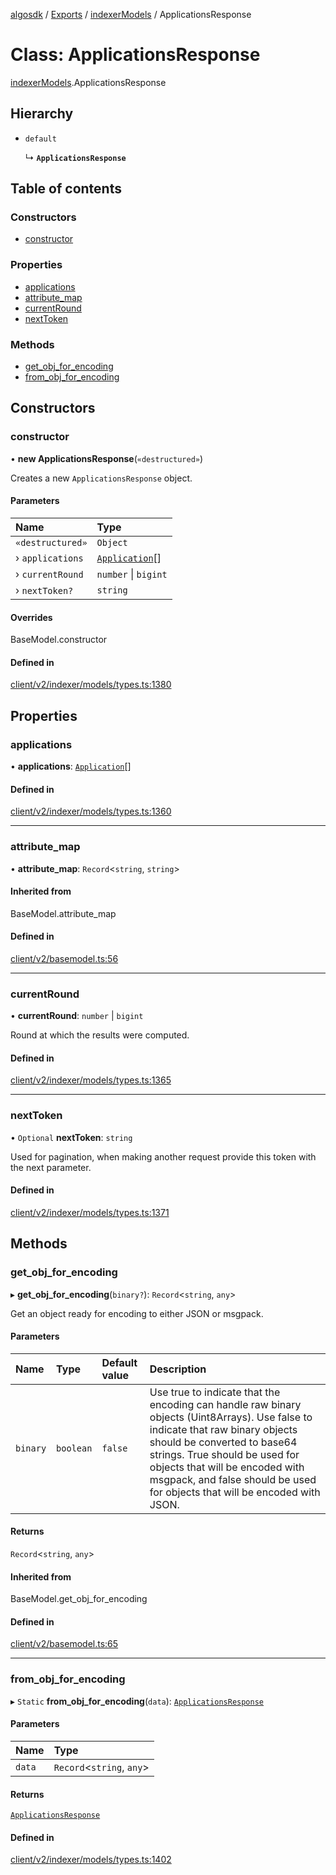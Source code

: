 [algosdk](../README.md) / [Exports](../modules.md) / [indexerModels](../modules/indexerModels.md) / ApplicationsResponse

# Class: ApplicationsResponse

[indexerModels](../modules/indexerModels.md).ApplicationsResponse

## Hierarchy

- `default`

  ↳ **`ApplicationsResponse`**

## Table of contents

### Constructors

- [constructor](indexerModels.ApplicationsResponse.md#constructor)

### Properties

- [applications](indexerModels.ApplicationsResponse.md#applications)
- [attribute\_map](indexerModels.ApplicationsResponse.md#attribute_map)
- [currentRound](indexerModels.ApplicationsResponse.md#currentround)
- [nextToken](indexerModels.ApplicationsResponse.md#nexttoken)

### Methods

- [get\_obj\_for\_encoding](indexerModels.ApplicationsResponse.md#get_obj_for_encoding)
- [from\_obj\_for\_encoding](indexerModels.ApplicationsResponse.md#from_obj_for_encoding)

## Constructors

### constructor

• **new ApplicationsResponse**(`«destructured»`)

Creates a new `ApplicationsResponse` object.

#### Parameters

| Name | Type |
| :------ | :------ |
| `«destructured»` | `Object` |
| › `applications` | [`Application`](indexerModels.Application.md)[] |
| › `currentRound` | `number` \| `bigint` |
| › `nextToken?` | `string` |

#### Overrides

BaseModel.constructor

#### Defined in

[client/v2/indexer/models/types.ts:1380](https://github.com/algorand/js-algorand-sdk/blob/13a5d73/src/client/v2/indexer/models/types.ts#L1380)

## Properties

### applications

• **applications**: [`Application`](indexerModels.Application.md)[]

#### Defined in

[client/v2/indexer/models/types.ts:1360](https://github.com/algorand/js-algorand-sdk/blob/13a5d73/src/client/v2/indexer/models/types.ts#L1360)

___

### attribute\_map

• **attribute\_map**: `Record`<`string`, `string`\>

#### Inherited from

BaseModel.attribute\_map

#### Defined in

[client/v2/basemodel.ts:56](https://github.com/algorand/js-algorand-sdk/blob/13a5d73/src/client/v2/basemodel.ts#L56)

___

### currentRound

• **currentRound**: `number` \| `bigint`

Round at which the results were computed.

#### Defined in

[client/v2/indexer/models/types.ts:1365](https://github.com/algorand/js-algorand-sdk/blob/13a5d73/src/client/v2/indexer/models/types.ts#L1365)

___

### nextToken

• `Optional` **nextToken**: `string`

Used for pagination, when making another request provide this token with the
next parameter.

#### Defined in

[client/v2/indexer/models/types.ts:1371](https://github.com/algorand/js-algorand-sdk/blob/13a5d73/src/client/v2/indexer/models/types.ts#L1371)

## Methods

### get\_obj\_for\_encoding

▸ **get_obj_for_encoding**(`binary?`): `Record`<`string`, `any`\>

Get an object ready for encoding to either JSON or msgpack.

#### Parameters

| Name | Type | Default value | Description |
| :------ | :------ | :------ | :------ |
| `binary` | `boolean` | `false` | Use true to indicate that the encoding can handle raw binary objects (Uint8Arrays). Use false to indicate that raw binary objects should be converted to base64 strings. True should be used for objects that will be encoded with msgpack, and false should be used for objects that will be encoded with JSON. |

#### Returns

`Record`<`string`, `any`\>

#### Inherited from

BaseModel.get\_obj\_for\_encoding

#### Defined in

[client/v2/basemodel.ts:65](https://github.com/algorand/js-algorand-sdk/blob/13a5d73/src/client/v2/basemodel.ts#L65)

___

### from\_obj\_for\_encoding

▸ `Static` **from_obj_for_encoding**(`data`): [`ApplicationsResponse`](indexerModels.ApplicationsResponse.md)

#### Parameters

| Name | Type |
| :------ | :------ |
| `data` | `Record`<`string`, `any`\> |

#### Returns

[`ApplicationsResponse`](indexerModels.ApplicationsResponse.md)

#### Defined in

[client/v2/indexer/models/types.ts:1402](https://github.com/algorand/js-algorand-sdk/blob/13a5d73/src/client/v2/indexer/models/types.ts#L1402)
